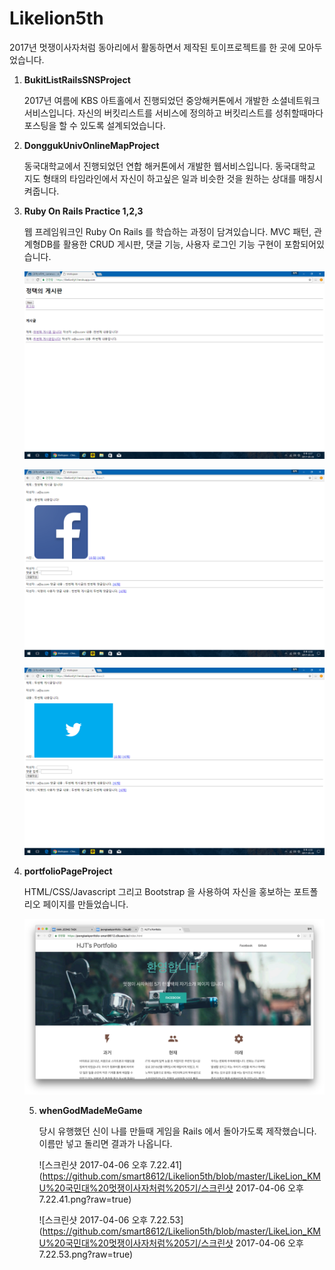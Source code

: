 # Likelion5th

2017년 멋쟁이사자처럼 동아리에서 활동하면서 제작된 토이프로젝트를 한 곳에 모아두었습니다. 

1. **BukitListRailsSNSProject**

   2017년 여름에 KBS 아트홀에서 진행되었던 중앙해커톤에서 개발한 소셜네트워크 서비스입니다. 자신의 버킷리스트를 서비스에 정의하고 버킷리스트를 성취할때마다 포스팅을 할 수 있도록 설계되었습니다.

2. **DonggukUnivOnlineMapProject**

   동국대학교에서 진행되었던 연합 해커톤에서 개발한 웹서비스입니다. 동국대학교 지도 형태의 타임라인에서 자신이 하고싶은 일과 비슷한 것을 원하는 상대를 매칭시켜줍니다.

3. **Ruby On Rails Practice 1,2,3**

   웹 프레임워크인 Ruby On Rails 를 학습하는 과정이 담겨있습니다. MVC 패턴, 관계형DB를 활용한  CRUD 게시판, 댓글 기능, 사용자 로그인 기능 구현이 포함되어있습니다.

   ![1](https://github.com/smart8612/Likelion5th/blob/master/LikeLion_KMU%20국민대%20멋쟁이사자처럼%205기/1.png?raw=true)

   ![2](https://github.com/smart8612/Likelion5th/blob/master/LikeLion_KMU%20국민대%20멋쟁이사자처럼%205기/2.png?raw=true)

   ![3](https://github.com/smart8612/Likelion5th/blob/master/LikeLion_KMU%20국민대%20멋쟁이사자처럼%205기/3.png?raw=true)

4. **portfolioPageProject**

   HTML/CSS/Javascript 그리고 Bootstrap 을 사용하여 자신을 홍보하는 포트폴리오 페이지를 만들었습니다.

   ![스크린샷_2017-04-26_오후_4.47.43](https://github.com/smart8612/Likelion5th/blob/master/LikeLion_KMU%20국민대%20멋쟁이사자처럼%205기/스크린샷_2017-04-26_오후_4.47.43.png?raw=true)

   5. **whenGodMadeMeGame**

      당시 유행했던 신이 나를 만들때 게임을 Rails 에서 돌아가도록 제작했습니다.  이름만 넣고 돌리면 결과가 나옵니다.

      ![스크린샷 2017-04-06 오후 7.22.41](https://github.com/smart8612/Likelion5th/blob/master/LikeLion_KMU%20국민대%20멋쟁이사자처럼%205기/스크린샷 2017-04-06 오후 7.22.41.png?raw=true)

      ![스크린샷 2017-04-06 오후 7.22.53](https://github.com/smart8612/Likelion5th/blob/master/LikeLion_KMU%20국민대%20멋쟁이사자처럼%205기/스크린샷 2017-04-06 오후 7.22.53.png?raw=true)
